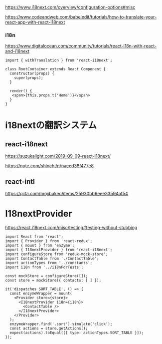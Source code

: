 https://www.i18next.com/overview/configuration-options#misc

https://www.codeandweb.com/babeledit/tutorials/how-to-translate-your-react-app-with-react-i18next

### i18n
https://www.digitalocean.com/community/tutorials/react-i18n-with-react-and-i18next
```
import { withTranslation } from 'react-i18next';

class RootContainer extends React.Component {
  constructor(props) {
    super(props);
  }

  render() {
   <span>{this.props.t('Home')}</span>
  }
}
```

# i18nextの翻訳システム
## react-i18next
https://suzukalight.com/2019-09-09-react-i18next/

https://note.com/shinchi/n/naeed38f477e8

## react-intl
https://qiita.com/mojibakeo/items/25930bb6eee33594af54

# I18nextProvider
https://react.i18next.com/misc/testing#testing-without-stubbing

```
import React from 'react';
import { Provider } from 'react-redux';
import { mount } from 'enzyme';
import { I18nextProvider } from 'react-i18next';
import configureStore from 'redux-mock-store';
import ContactTable from './ContactTable';
import actionTypes from '../constants';
import i18n from '../i18nForTests';

const mockStore = configureStore([]);
const store = mockStore({ contacts: [ ] });

it('dispatches SORT_TABLE', () => {
  const enzymeWrapper = mount(
    <Provider store={store}>
      <I18nextProvider i18n={i18n}>
        <ContactTable />
      </I18nextProvider>
    </Provider>
  );
  enzymeWrapper.find('.sort').simulate('click');
  const actions = store.getActions();
  expect(actions).toEqual([{ type: actionTypes.SORT_TABLE }]);
});
```
